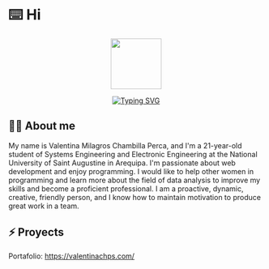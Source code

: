 <!-- markdownlint-disable MD033 MD041 -->
# ⌨️ Hi

<div id="header" align="center">
  <img src="https://media.giphy.com/media/M9gbBd9nbDrOTu1Mqx/giphy.gif" width="100"/>
</div>

<p align="center">
  <a href="https://git.io/typing-svg"><img src="https://readme-typing-svg.demolab.com?font=Fira+Code&pause=1000&center=true&vCenter=true&width=435&lines=Hi!+My+name+is+Valentina+Chambilla;I'm+a+systems+engineer;from+Peru" alt="Typing SVG" /></a>
</p>
<!-- markdownlint-enable MD033 -->

## :woman_technologist: About me

My name is Valentina Milagros Chambilla Perca, and I'm a 21-year-old student of Systems Engineering and Electronic Engineering at the National University of Saint Augustine in Arequipa. I'm passionate about web development and enjoy programming. I would like to help other women in programming and learn more about the field of data analysis to improve my skills and become a proficient professional. I am a proactive, dynamic, creative, friendly person, and I know how to maintain motivation to produce great work in a team.

## ⚡ Proyects

Portafolio: https://valentinachps.com/

<!--
**ValentinaCham/ValentinaCham** is a ✨ _special_ ✨ repository because its `README.md` (this file) appears on your GitHub profile.

Here are some ideas to get you started:

- 🔭 I’m currently working on ...
- 🌱 I’m currently learning ...
- 👯 I’m looking to collaborate on ...
- 🤔 I’m looking for help with ...
- 💬 Ask me about ...
- 📫 How to reach me: ...
- 😄 Pronouns: ...
- ⚡ Fun fact: ...
-->
<!-- https://github.com/DenverCoder1/readme-typing-svg/ -->
